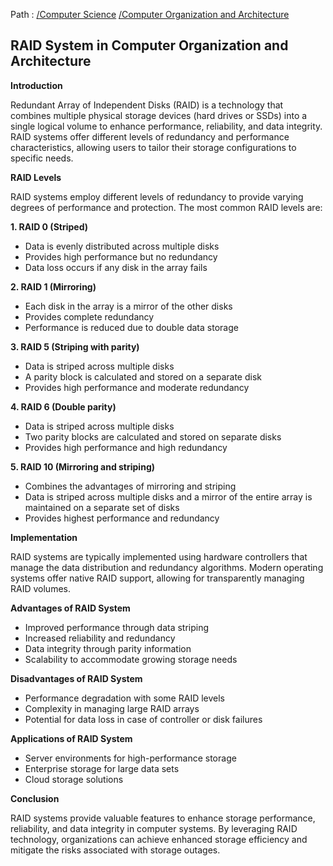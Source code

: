 Path : [/Computer Science](../../index.md) [/Computer Organization and Architecture](../index.md)
## RAID System in Computer Organization and Architecture

**Introduction**

Redundant Array of Independent Disks (RAID) is a technology that combines multiple physical storage devices (hard drives or SSDs) into a single logical volume to enhance performance, reliability, and data integrity. RAID systems offer different levels of redundancy and performance characteristics, allowing users to tailor their storage configurations to specific needs.


**RAID Levels**

RAID systems employ different levels of redundancy to provide varying degrees of performance and protection. The most common RAID levels are:


**1. RAID 0 (Striped)**

- Data is evenly distributed across multiple disks
- Provides high performance but no redundancy
- Data loss occurs if any disk in the array fails


**2. RAID 1 (Mirroring)**

- Each disk in the array is a mirror of the other disks
- Provides complete redundancy
- Performance is reduced due to double data storage


**3. RAID 5 (Striping with parity)**

- Data is striped across multiple disks
- A parity block is calculated and stored on a separate disk
- Provides high performance and moderate redundancy


**4. RAID 6 (Double parity)**

- Data is striped across multiple disks
- Two parity blocks are calculated and stored on separate disks
- Provides high performance and high redundancy


**5. RAID 10 (Mirroring and striping)**

- Combines the advantages of mirroring and striping
- Data is striped across multiple disks and a mirror of the entire array is maintained on a separate set of disks
- Provides highest performance and redundancy


**Implementation**

RAID systems are typically implemented using hardware controllers that manage the data distribution and redundancy algorithms. Modern operating systems offer native RAID support, allowing for transparently managing RAID volumes.


**Advantages of RAID System**

- Improved performance through data striping
- Increased reliability and redundancy
- Data integrity through parity information
- Scalability to accommodate growing storage needs


**Disadvantages of RAID System**

- Performance degradation with some RAID levels
- Complexity in managing large RAID arrays
- Potential for data loss in case of controller or disk failures


**Applications of RAID System**

- Server environments for high-performance storage
- Enterprise storage for large data sets
- Cloud storage solutions


**Conclusion**

RAID systems provide valuable features to enhance storage performance, reliability, and data integrity in computer systems. By leveraging RAID technology, organizations can achieve enhanced storage efficiency and mitigate the risks associated with storage outages.

